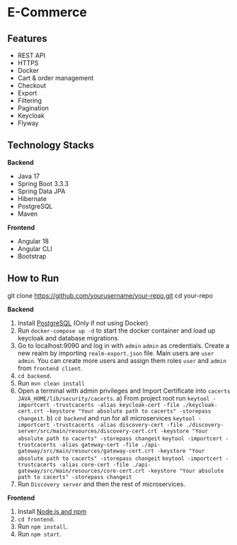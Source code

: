 # E-Commerce

## Features
- REST API
- HTTPS
- Docker
- Cart & order management
- Checkout
- Export
- Filtering
- Pagination
- Keycloak
- Flyway

## Technology Stacks
**Backend**
- Java 17
- Spring Boot 3.3.3
- Spring Data JPA
- Hibernate
- PostgreSQL
- Maven

**Frontend**
- Angular 18
- Angular CLI
- Bootstrap

## How to  Run

git clone https://github.com/yourusername/your-repo.git
cd your-repo

**Backend**

1. Install [PostgreSQL](https://www.postgresql.org/download/) (Only if not using Docker)
2. Run `docker-compose up -d` to start the docker container and load up keycloak and database migrations.
3. Go to localhost:9090 and log in with `admin` `admin` as credentials. Create a new realm by importing `realm-export.json` file.
   Main users are `user` `admin`. You can create more users and assign them roles `user` and `admin` from `frontend client`.
4. `cd backend`.
5. Run `mvn clean install`
6. Open a terminal with admin privileges and Import Certificate into `cacerts` `JAVA_HOME/lib/security/cacerts`.
   a) From project root run `keytool -importcert -trustcacerts -alias keycloak-cert -file ./keycloak-cert.crt -keystore "Your absolute path to cacerts" -storepass changeit`.
   b) `cd backend` and run for all microservices
   `keytool -importcert -trustcacerts -alias discovery-cert -file ./discovery-server/src/main/resources/discovery-cert.crt -keystore "Your absolute path to cacerts" -storepass changeit`
   `keytool -importcert -trustcacerts -alias gateway-cert -file ./api-gateway/src/main/resources/gateway-cert.crt -keystore "Your absolute path to cacerts" -storepass changeit`
   `keytool -importcert -trustcacerts -alias core-cert -file ./api-gateway/src/main/resources/core-cert.crt -keystore "Your absolute path to cacerts" -storepass changeit`
7. Run `Discovery server` and then the rest of microservices.

**Frontend**
1. Install [Node.js and npm](https://www.npmjs.com/get-npm)
2. `cd frontend`.
3. Run `npm install`.
4. Run `npm start`.
